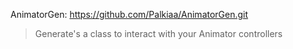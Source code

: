 AnimatorGen:
https://github.com/Palkiaa/AnimatorGen.git

> Generate's a class to interact with your Animator controllers
